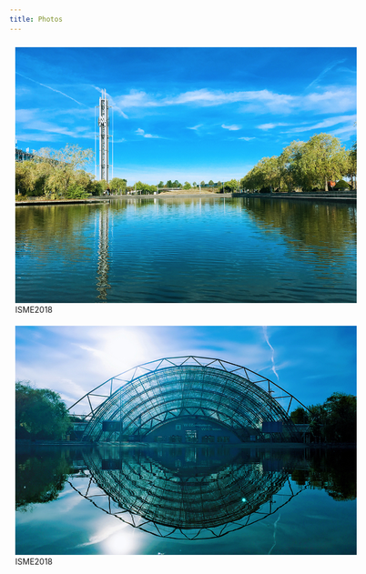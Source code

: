 ```yaml
---
title: Photos
---
```


<figure style="float: left; width: 600px; margin: 10px;">
  <a href="assets/images/photos/ISME2018_4.jpg">
    <img src="assets/images/photos/ISME2018_4.jpg" alt="ISME2018_2">
  </a>
  <figcaption>ISME2018</figcaption>
</figure>

<figure style="float: left; width: 600px; margin: 10px;">
  <a href="assets/images/photos/ISME2018_2.jpg">
    <img src="assets/images/photos/ISME2018_2.jpg" alt="ISME2018_2">
  </a>
  <figcaption>ISME2018</figcaption>
</figure>
